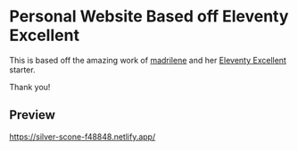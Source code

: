 # Personal Website Based off Eleventy Excellent

This is based off the amazing work of [madrilene](https://github.com/madrilene) and her [Eleventy Excellent](https://github.com/madrilene/eleventy-excellent) starter.

Thank you!
## Preview

https://silver-scone-f48848.netlify.app/
